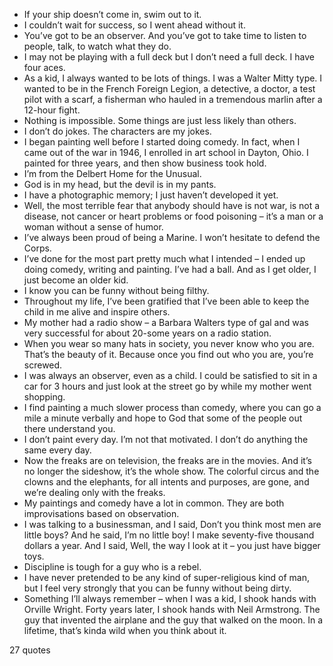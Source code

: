  - If your ship doesn’t come in, swim out to it.
 - I couldn’t wait for success, so I went ahead without it.
 - You’ve got to be an observer. And you’ve got to take time to listen to people, talk, to watch what they do.
 - I may not be playing with a full deck but I don’t need a full deck. I have four aces.
 - As a kid, I always wanted to be lots of things. I was a Walter Mitty type. I wanted to be in the French Foreign Legion, a detective, a doctor, a test pilot with a scarf, a fisherman who hauled in a tremendous marlin after a 12-hour fight.
 - Nothing is impossible. Some things are just less likely than others.
 - I don’t do jokes. The characters are my jokes.
 - I began painting well before I started doing comedy. In fact, when I came out of the war in 1946, I enrolled in art school in Dayton, Ohio. I painted for three years, and then show business took hold.
 - I’m from the Delbert Home for the Unusual.
 - God is in my head, but the devil is in my pants.
 - I have a photographic memory; I just haven’t developed it yet.
 - Well, the most terrible fear that anybody should have is not war, is not a disease, not cancer or heart problems or food poisoning – it’s a man or a woman without a sense of humor.
 - I’ve always been proud of being a Marine. I won’t hesitate to defend the Corps.
 - I’ve done for the most part pretty much what I intended – I ended up doing comedy, writing and painting. I’ve had a ball. And as I get older, I just become an older kid.
 - I know you can be funny without being filthy.
 - Throughout my life, I’ve been gratified that I’ve been able to keep the child in me alive and inspire others.
 - My mother had a radio show – a Barbara Walters type of gal and was very successful for about 20-some years on a radio station.
 - When you wear so many hats in society, you never know who you are. That’s the beauty of it. Because once you find out who you are, you’re screwed.
 - I was always an observer, even as a child. I could be satisfied to sit in a car for 3 hours and just look at the street go by while my mother went shopping.
 - I find painting a much slower process than comedy, where you can go a mile a minute verbally and hope to God that some of the people out there understand you.
 - I don’t paint every day. I’m not that motivated. I don’t do anything the same every day.
 - Now the freaks are on television, the freaks are in the movies. And it’s no longer the sideshow, it’s the whole show. The colorful circus and the clowns and the elephants, for all intents and purposes, are gone, and we’re dealing only with the freaks.
 - My paintings and comedy have a lot in common. They are both improvisations based on observation.
 - I was talking to a businessman, and I said, Don’t you think most men are little boys? And he said, I’m no little boy! I make seventy-five thousand dollars a year. And I said, Well, the way I look at it – you just have bigger toys.
 - Discipline is tough for a guy who is a rebel.
 - I have never pretended to be any kind of super-religious kind of man, but I feel very strongly that you can be funny without being dirty.
 - Something I’ll always remember – when I was a kid, I shook hands with Orville Wright. Forty years later, I shook hands with Neil Armstrong. The guy that invented the airplane and the guy that walked on the moon. In a lifetime, that’s kinda wild when you think about it.

27 quotes